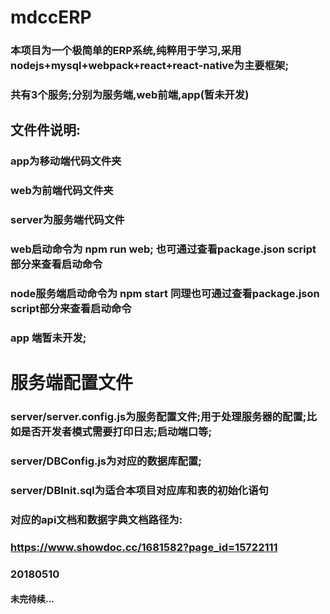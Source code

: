 # mdccERP
### 本项目为一个极简单的ERP系统,纯粹用于学习,采用nodejs+mysql+webpack+react+react-native为主要框架;
### 共有3个服务;分别为服务端,web前端,app(暂未开发)



## 文件件说明:
### app为移动端代码文件夹
### web为前端代码文件夹
### server为服务端代码文件

### web启动命令为  npm run web; 也可通过查看package.json script部分来查看启动命令
### node服务端启动命令为 npm start 同理也可通过查看package.json script部分来查看启动命令
### app 端暂未开发;

# 服务端配置文件
### server/server.config.js为服务配置文件;用于处理服务器的配置;比如是否开发者模式需要打印日志;启动端口等;
### server/DBConfig.js为对应的数据库配置;
### server/DBInit.sql为适合本项目对应库和表的初始化语句
### 对应的api文档和数据字典文档路径为:
### https://www.showdoc.cc/1681582?page_id=15722111
### 20180510
#### 未完待续...
